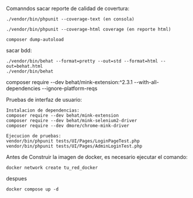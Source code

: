 Comanndos
sacar reporte de calidad de covertura:
```
./vendor/bin/phpunit --coverage-text (en consola)

./vendor/bin/phpunit --coverage-html coverage (en reporte html)

composer dump-autoload
```

sacar bdd:
```
./vendor/bin/behat --format=pretty --out=std --format=html --out=behat.html
./vendor/bin/behat
```


composer require --dev behat/mink-extension:^2.3.1 --with-all-dependencies --ignore-platform-reqs


Pruebas de interfaz de usuario:
```
Instalacion de dependencias:
composer require --dev behat/mink-extension
composer require --dev behat/mink-selenium2-driver
composer require --dev dmore/chrome-mink-driver

Ejecucion de pruebas:
vendor/bin/phpunit tests/UI/Pages/LoginPageTest.php
vendor/bin/phpunit tests/UI/Pages/AdminLoginTest.php
```

Antes de Construir la imagen de docker, es necesario ejecutar el comando:
```
docker network create tu_red_docker
```
despues 
```
docker compose up -d
```
